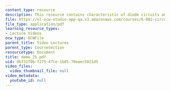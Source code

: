 ```yaml
---
content_type: resource
description: This resource contains characteristic of diode circuits and waveforms.
file: https://ol-ocw-studio-app-qa.s3.amazonaws.com/courses/6-002-circuits-and-electronics-spring-2007/db731f0bf27547ce1b8570eaec5821d5_demo_25.pdf
file_type: application/pdf
learning_resource_types:
- Lecture Videos
ocw_type: OCWFile
parent_title: Video Lectures
parent_type: CourseSection
resourcetype: Document
title: demo_25.pdf
uid: db731f0b-f275-47ce-1b85-70eaec5821d5
video_files:
  video_thumbnail_file: null
video_metadata:
  youtube_id: null
---
```

